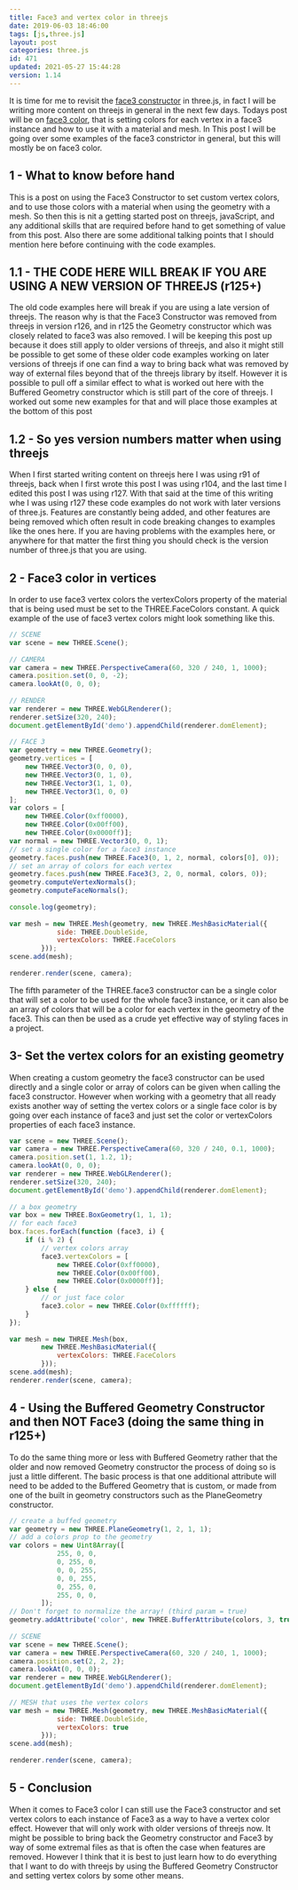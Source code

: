 ```yaml
---
title: Face3 and vertex color in threejs
date: 2019-06-03 18:46:00
tags: [js,three.js]
layout: post
categories: three.js
id: 471
updated: 2021-05-27 15:44:28
version: 1.14
---
```


It is time for me to revisit the [face3 constructor](/2018/05/11/threejs-face3/) in three.js, in fact I will be writing more content on threejs in general in the next few days. Todays post will be on [face3 color](https://stackoverflow.com/questions/51172095/change-the-color-of-mesh-created-using-face3), that is setting colors for each vertex in a face3 instance and how to use it with a material and mesh. In This post I will be going over some examples of the face3 constrictor in general, but this will mostly be on face3 color.

<!-- more -->

## 1 - What to know before hand

This is a post on using the Face3 Constructor to set custom vertex colors, and to use those colors with a material when using the geometry with a mesh. So then this is nit a getting started post on threejs, javaScript, and any additional skills that are required before hand to get something of value from this post. Also there are some additional talking points that I should mention here before continuing with the code examples.

## 1.1 - THE CODE HERE WILL BREAK IF YOU ARE USING A NEW VERSION OF THREEJS (r125+)

The old code examples here will break if you are using a late version of threejs. The reason why is that the Face3 Constructor was removed from threejs in version r126, and in r125 the Geometry constructor which was closely related to face3 was also removed. I will be keeping this post up because it does still apply to older versions of threejs, and also it might still be possible to get some of these older code examples working on later versions of threejs if one can find a way to bring back what was removed by way of external files beyond that of the threejs library by itself.
However it is possible to pull off a similar effect to what is worked out here with the Buffered Geometry constructor which is still part of the core of threejs. I worked out some new examples for that and will place those examples at the bottom of this post

## 1.2 - So yes version numbers matter when using threejs

When I first started writing content on threejs here I was using r91 of threejs, back when I first wrote this post I was using r104, and the last time I edited this post I was using r127. With that said at the time of this writing whe I was using r127 these code examples do not work with later versions of three.js. Features are constantly being added, and other features are being removed which often result in code breaking changes to examples like the ones here. If you are having problems with the examples here, or anywhere for that matter the first thing you should check is the version number of three.js that you are using.

## 2 - Face3 color in vertices 

In order to use face3 vertex colors the vertexColors property of the material that is being used must be set to the THREE.FaceColors constant. A quick example of the use of face3 vertex colors might look something like this.

```js
// SCENE
var scene = new THREE.Scene();
 
// CAMERA
var camera = new THREE.PerspectiveCamera(60, 320 / 240, 1, 1000);
camera.position.set(0, 0, -2);
camera.lookAt(0, 0, 0);
 
// RENDER
var renderer = new THREE.WebGLRenderer();
renderer.setSize(320, 240);
document.getElementById('demo').appendChild(renderer.domElement);
 
// FACE 3
var geometry = new THREE.Geometry();
geometry.vertices = [
    new THREE.Vector3(0, 0, 0),
    new THREE.Vector3(0, 1, 0),
    new THREE.Vector3(1, 1, 0),
    new THREE.Vector3(1, 0, 0)
];
var colors = [
    new THREE.Color(0xff0000),
    new THREE.Color(0x00ff00),
    new THREE.Color(0x0000ff)];
var normal = new THREE.Vector3(0, 0, 1);
// set a single color for a face3 instance
geometry.faces.push(new THREE.Face3(0, 1, 2, normal, colors[0], 0));
// set an array of colors for each vertex
geometry.faces.push(new THREE.Face3(3, 2, 0, normal, colors, 0));
geometry.computeVertexNormals();
geometry.computeFaceNormals();
 
console.log(geometry);
 
var mesh = new THREE.Mesh(geometry, new THREE.MeshBasicMaterial({
            side: THREE.DoubleSide,
            vertexColors: THREE.FaceColors
        }));
scene.add(mesh);
 
renderer.render(scene, camera);
```

The fifth parameter of the THREE.face3 constructor can be a single color that will set a color to be used for the whole face3 instance, or it can also be an array of colors that will be a color for each vertex in the geometry of the face3. This can then be used as a crude yet effective way of styling faces in a project.

## 3- Set the vertex colors for an existing geometry

When creating a custom geometry the face3 constructor can be used directly and a single color or array of colors can be given when calling the face3 constructor. However when working with a geometry that all ready exists another way of setting the vertex colors or a single face color is by going over each instance of face3 and just set the color or vertexColors properties of each face3 instance.

```js
var scene = new THREE.Scene();
var camera = new THREE.PerspectiveCamera(60, 320 / 240, 0.1, 1000);
camera.position.set(1, 1.2, 1);
camera.lookAt(0, 0, 0);
var renderer = new THREE.WebGLRenderer();
renderer.setSize(320, 240);
document.getElementById('demo').appendChild(renderer.domElement);
 
// a box geometry
var box = new THREE.BoxGeometry(1, 1, 1);
// for each face3
box.faces.forEach(function (face3, i) {
    if (i % 2) {
        // vertex colors array
        face3.vertexColors = [
            new THREE.Color(0xff0000),
            new THREE.Color(0x00ff00),
            new THREE.Color(0x0000ff)];
    } else {
        // or just face color
        face3.color = new THREE.Color(0xffffff);
    }
});
 
var mesh = new THREE.Mesh(box,
        new THREE.MeshBasicMaterial({
            vertexColors: THREE.FaceColors
        }));
scene.add(mesh);
renderer.render(scene, camera);
```

## 4 - Using the Buffered Geometry Constructor and then NOT Face3 (doing the same thing in r125+)

To do the same thing more or less with Buffered Geometry rather that the older and now removed Geometry constructor the process of doing so is just a little different. The basic process is that one additional attribute will need to be added to the Buffered Geometry that is custom, or made from one of the built in geometry constructors such as the PlaneGeometry constructor.

```js
// create a buffed geometry
var geometry = new THREE.PlaneGeometry(1, 2, 1, 1);
// add a colors prop to the geometry
var colors = new Uint8Array([
            255, 0, 0,
            0, 255, 0,
            0, 0, 255,
            0, 0, 255,
            0, 255, 0,
            255, 0, 0,
        ]);
// Don't forget to normalize the array! (third param = true)
geometry.addAttribute('color', new THREE.BufferAttribute(colors, 3, true));
 
// SCENE
var scene = new THREE.Scene();
var camera = new THREE.PerspectiveCamera(60, 320 / 240, 1, 1000);
camera.position.set(2, 2, 2);
camera.lookAt(0, 0, 0);
var renderer = new THREE.WebGLRenderer();
document.getElementById('demo').appendChild(renderer.domElement);
 
// MESH that uses the vertex colors
var mesh = new THREE.Mesh(geometry, new THREE.MeshBasicMaterial({
            side: THREE.DoubleSide,
            vertexColors: true
        }));
scene.add(mesh);
 
renderer.render(scene, camera);
```

## 5 - Conclusion

When it comes to Face3 color I can still use the Face3 constructor and set vertex colors to each instance of Face3 as a way to have a vertex color effect. However that will only work with older versions of threejs now. It might be possible to bring back the Geometry constructor and Face3 by way of some extremal files as that is often the case when features are removed. However I think that it is best to just learn how to do everything that I want to do with threejs by using the Buffered Geometry Constructor and setting vertex colors by some other means.